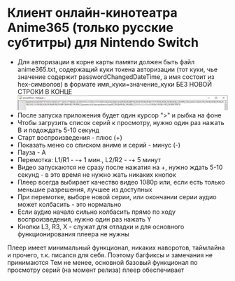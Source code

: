 # Клиент онлайн-кинотеатра Anime365 (только русские субтитры) для Nintendo Switch 

- Для авторизации в корне карты памяти должен быть файл anime365.txt, содержащий куки токена авторизации (тот куки, чье значение содержит passwordChangedDateTime, а имя состоит из hex-символов) в формате имя_куки=значение_куки БЕЗ НОВОЙ СТРОКИ В КОНЦЕ
![alt text](https://github.com/Nyashkoshkko/Anime365/blob/main/01_cookie_token.png?raw=true)
- После запуска приложения будет один курсор ">" и рыбка на фоне
- Чтобы загрузить список серий к просмотру, нужно один раз нажать B и подождать 5-10 секунд
- Старт воспроизведения - плюс (+)
- Показать меню со списком аниме и серий - минус (-)
- Пауза - A
- Перемотка: L1/R1 - -+ 1 мин., L2/R2 - -+ 5 минут
- Видео запускаются не сразу после нажатия на +, нужно ждать 5-10 секунд - в это время не нужно жать никаких кнопок
- Плеер всегда выбирает качество видео 1080р или, если есть только меньшие разрешения, лучшее из доступных
- При перемотке, выборе новой серии, или окончании серии аудио может колбасить - это нормально
- Если аудио начало сильно колбасить прямо по ходу воспроизведения, нужно один раз нажать Y
- Кнопки L3, R3, X - служат для отладки и для основного функционирования плеера не нужны

Плеер имеет минимальный функционал, никаких наворотов, таймлайна и прочего, т.к. писался для себя. Поэтому багфиксы и замечания не принимаются
Тем не менее, основной базовый функционал по просмотру серий (на момент релиза) плеер обеспечивает
